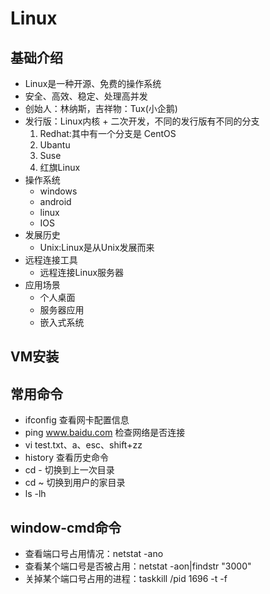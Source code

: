 # Linux
## 基础介绍
   + Linux是一种开源、免费的操作系统
   + 安全、高效、稳定、处理高并发
   + 创始人：林纳斯，吉祥物：Tux(小企鹅)
   + 发行版：Linux内核 + 二次开发，不同的发行版有不同的分支
      1. Redhat:其中有一个分支是 CentOS
      2. Ubantu
      3. Suse
      4. 红旗Linux
   + 操作系统
      - windows
      - android
      - linux
      - IOS
   + 发展历史
      - Unix:Linux是从Unix发展而来
   + 远程连接工具
      - 远程连接Linux服务器
   + 应用场景
      - 个人桌面
      - 服务器应用
      - 嵌入式系统
## VM安装
## 常用命令
   + ifconfig 查看网卡配置信息
   + ping www.baidu.com 检查网络是否连接
   + vi test.txt、a、esc、shift+zz
   + history 查看历史命令
   + cd - 切换到上一次目录
   + cd ~ 切换到用户的家目录
   + ls -lh
## window-cmd命令
   + 查看端口号占用情况：netstat -ano
   + 查看某个端口号是否被占用：netstat -aon|findstr "3000"
   + 关掉某个端口号占用的进程：taskkill /pid 1696 -t -f